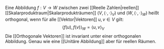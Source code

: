 Eine Abbildung $f: V \to W$ zwischen zwei [[Reelle Zahlen|reellen]] [[Skalarproduktraum|Skalarprodukträumen]] $(V, \langle \cdot , \cdot \rangle_V)$ und $(W, \langle \cdot , \cdot \rangle_W)$ heißt orthogonal, wenn für alle [[Vektor|Vektoren]] $u, v \in V$ gilt: 
$$\langle f(u), f(v) \rangle_W = \langle u, v \rangle_V$$
Die [[Orthogonale Vektoren]] ist invariant unter einer orthogonalen Abbildung.
Genau wie eine [[Unitäre Abbildung]] aber für reellen Räumen.